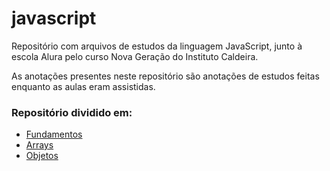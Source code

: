 <h1>javascript</h1>
<p>Repositório com arquivos de estudos da linguagem JavaScript, junto à escola Alura pelo curso Nova Geração do Instituto Caldeira.</p>

As anotações presentes neste repositório são anotações de estudos feitas enquanto as aulas eram assistidas.

<h3>Repositório dividido em:</h3>
<ul>
  <li><a href="https://github.com/aaziul/javascript/tree/main/js-fundamentos">Fundamentos</a></li>
  <li><a href="https://github.com/aaziul/javascript/tree/main/js-arrays">Arrays</a></li>
  <li><a href="https://github.com/aaziul/javascript/tree/main/js-objetos">Objetos</a></li>
</ul>
